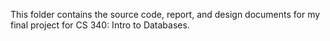 This folder contains the source code, report, and design documents for my final project for CS 340: Intro to Databases.
